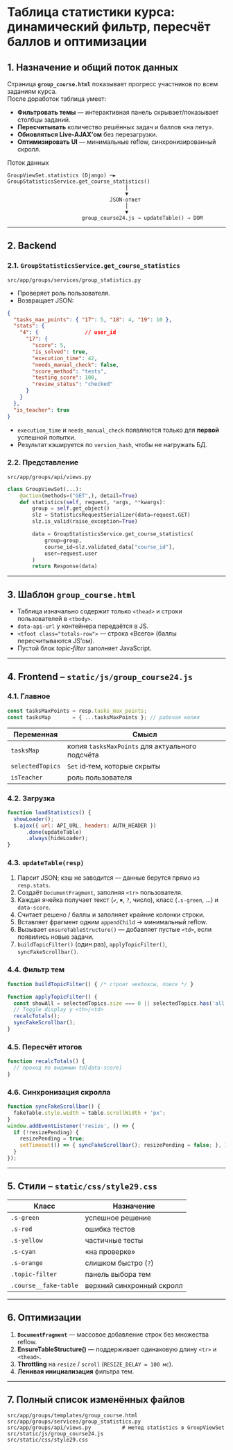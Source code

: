 
# Таблица статистики курса: динамический фильтр, пересчёт баллов и оптимизации

## 1. Назначение и общий поток данных

Страница **`group_course.html`** показывает прогресс участников по всем заданиям курса.  
После доработок таблица умеет:

* **Фильтровать темы** — интерактивная панель скрывает/показывает столбцы заданий.
* **Пересчитывать** количество решённых задач и баллов «на лету».
* **Обновляться Live‑AJAX’ом** без перезагрузки.
* **Оптимизировать UI** — минимальные reflow, синхронизированный скролл.

Поток данных

```
GroupViewSet.statistics (Django) ─► GroupStatisticsService.get_course_statistics()
                                      │
                                      ▼
                                 JSON‑ответ
                                      │
                                      ▼
                        group_course24.js → updateTable() → DOM
```

---

## 2. Backend

### 2.1. `GroupStatisticsService.get_course_statistics`
`src/app/groups/services/group_statistics.py`

* Проверяет роль пользователя.
* Возвращает JSON:

```json
{
  "tasks_max_points": { "17": 5, "18": 4, "19": 10 },
  "stats": {
    "4": {               // user_id
      "17": {
        "score": 5,
        "is_solved": true,
        "execution_time": 42,
        "needs_manual_check": false,
        "score_method": "tests",
        "testing_score": 100,
        "review_status": "checked"
      }
    }
  },
  "is_teacher": true
}
```

* `execution_time` и `needs_manual_check` появляются только для **первой** успешной попытки.
* Результат кэшируется по `version_hash`, чтобы не нагружать БД.

### 2.2. Представление
`src/app/groups/api/views.py`

```python
class GroupViewSet(...):
    @action(methods=("GET",), detail=True)
    def statistics(self, request, *args, **kwargs):
        group = self.get_object()
        slz = StatisticsRequestSerializer(data=request.GET)
        slz.is_valid(raise_exception=True)

        data = GroupStatisticsService.get_course_statistics(
            group=group,
            course_id=slz.validated_data["course_id"],
            user=request.user
        )
        return Response(data)
```

---

## 3. Шаблон `group_course.html`

* Таблица изначально содержит только `<thead>` и строки пользователей в `<tbody>`.
* `data-api-url` у контейнера передаётся в JS.
* `<tfoot class="totals-row">` — строка «Всего» (баллы пересчитываются JS’ом).
* Пустой блок *topic‑filter* заполняет JavaScript.

---

## 4. Frontend – `static/js/group_course24.js`

### 4.1. Главное

```javascript
const tasksMaxPoints = resp.tasks_max_points;
const tasksMap       = { ...tasksMaxPoints }; // рабочая копия
```

| Переменная | Смысл |
|------------|-------|
| `tasksMap` | копия `tasksMaxPoints` для актуального подсчёта |
| `selectedTopics` | `Set` id‑тем, которые скрыты |
| `isTeacher` | роль пользователя |

### 4.2. Загрузка

```javascript
function loadStatistics() {
  showLoader();
  $.ajax({ url: API_URL, headers: AUTH_HEADER })
      .done(updateTable)
      .always(hideLoader);
}
```

### 4.3. `updateTable(resp)`

1. Парсит JSON; кэш не заводится — данные берутся прямо из `resp.stats`.
2. Создаёт `DocumentFragment`, заполняя `<tr>` пользователя.
3. Каждая ячейка получает текст (`✔`, `✖`, `?`, число), класс (`.s-green`, …) и `data-score`.
4. Считает решено / баллы и заполняет крайние колонки строки.
5. Вставляет фрагмент одним `appendChild` → минимальный reflow.
6. Вызывает `ensureTableStructure()` — добавляет пустые `<td>`, если появились новые задачи.
7. `buildTopicFilter()` (один раз), `applyTopicFilter()`, `syncFakeScrollbar()`.

### 4.4. Фильтр тем

```javascript
function buildTopicFilter() { /* строит чекбоксы, поиск */ }

function applyTopicFilter() {
  const showAll = selectedTopics.size === 0 || selectedTopics.has('all');
  // Toggle display у <th>/<td>
  recalcTotals();
  syncFakeScrollbar();
}
```

### 4.5. Пересчёт итогов

```javascript
function recalcTotals() {
  // проход по видимым td[data-score]
}
```

### 4.6. Синхронизация скролла

```javascript
function syncFakeScrollbar() {
  fakeTable.style.width = table.scrollWidth + 'px';
}
window.addEventListener('resize', () => {
  if (!resizePending) {
    resizePending = true;
    setTimeout(() => { syncFakeScrollbar(); resizePending = false; }, 100);
  }
});
```

---

## 5. Стили – `static/css/style29.css`

| Класс | Назначение |
|-------|------------|
| `.s-green`  | успешное решение |
| `.s-red`    | ошибка тестов |
| `.s-yellow` | частичные тесты |
| `.s-cyan`   | «на проверке» |
| `.s-orange` | слишком быстро (`?`) |
| `.topic-filter` | панель выбора тем |
| `.course__fake-table` | верхний синхронный скролл |

---

## 6. Оптимизации

1. **`DocumentFragment`** — массовое добавление строк без множества reflow.
2. **EnsureTableStructure()** — поддерживает одинаковую длину `<tr>` и `<thead>`.
3. **Throttling** на `resize` / `scroll` (`RESIZE_DELAY = 100 мс`).
4. **Ленивая инициализация** фильтра тем.

---

## 7. Полный список изменённых файлов

```
src/app/groups/templates/group_course.html
src/app/groups/services/group_statistics.py
src/app/groups/api/views.py          # метод statistics в GroupViewSet
src/static/js/group_course24.js
src/static/css/style29.css
```
